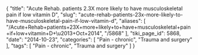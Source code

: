 {
    "title": "Acute Rehab. patients 2.3X more likely to have musculoskeletal pain if low vitamin D",
    "slug": "acute-rehab-patients-23x-more-likely-to-have-musculoskeletal-pain-if-low-vitamin-d",
    "aliases": [
        "/Acute+Rehab+patients+23X+more+likely+to+have+musculoskeletal+pain+if+low+vitamin+D+\u2013+Oct+2014",
        "/5868"
    ],
    "tiki_page_id": 5868,
    "date": "2014-10-23",
    "categories": [
        "Pain - chronic",
        "Trauma and surgery"
    ],
    "tags": [
        "Pain - chronic",
        "Trauma and surgery"
    ]
}